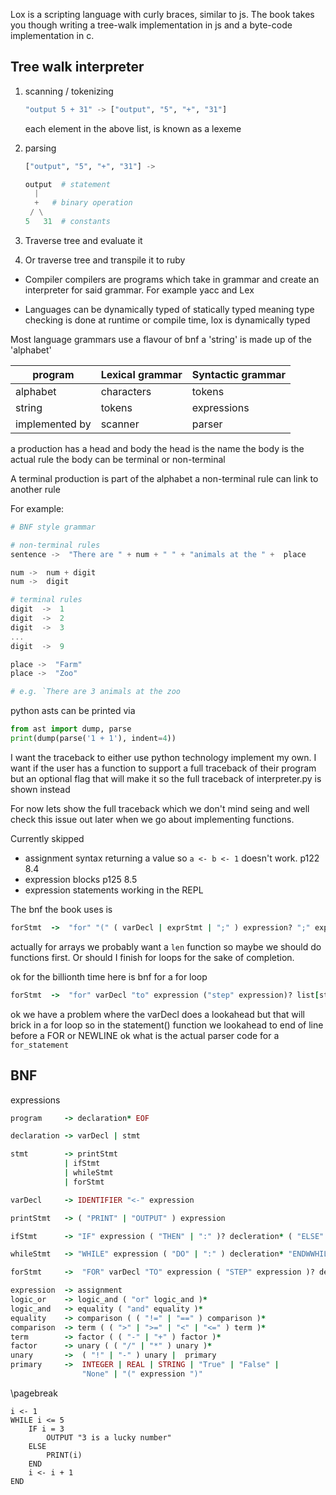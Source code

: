 Lox is a scripting language with curly braces, similar to js. The book takes you though writing a tree-walk implementation in js and a byte-code implementation in c.


## Tree walk interpreter

1. scanning / tokenizing
    
    ```julia
    "output 5 + 31" -> ["output", "5", "+", "31"]
    ```
    
    each element in the above list, is known as a lexeme

2. parsing 
    
    
    ```julia
    ["output", "5", "+", "31"] ->

    output  # statement
      |
      +   # binary operation
     / \
    5   31  # constants
    ```

3. Traverse tree and evaluate it 

4. Or traverse tree and transpile it to ruby
- Compiler compilers are programs which take in grammar and create an interpreter for said grammar. For example yacc and Lex

- Languages can be dynamically typed of statically typed meaning type checking is done at runtime or compile time, lox is dynamically typed



Most language grammars use a flavour of bnf
a 'string' is made up of the 'alphabet'


| program        | Lexical grammar | Syntactic grammar |
| -------------- | --------------- | ----------------- |
| alphabet       | characters      | tokens            |
| string         | tokens          | expressions       |
| implemented by | scanner         | parser            |

a production has a head and body
the head is the name
the body is the actual rule
the body can be terminal or non-terminal

A terminal production is part of the alphabet
a non-terminal rule can link to another rule

For example: 

```julia
# BNF style grammar

# non-terminal rules
sentence ->  "There are " + num + " " + "animals at the " +  place

num ->  num + digit
num ->  digit

# terminal rules
digit  ->  1
digit  ->  2
digit  ->  3
...
digit  ->  9

place ->  "Farm"
place ->  "Zoo"

# e.g. `There are 3 animals at the zoo
```


python asts can be printed via
```python
from ast import dump, parse
print(dump(parse('1 + 1'), indent=4))
```



I want the traceback to either use python technology
implement my own. I want if the user has a function 
to support a full traceback of their program
but an optional flag that will make it so the full traceback
of interpreter.py is shown instead 

For now lets show the full traceback which we don't mind seing
and well check this issue out later when we go about implementing
functions. 

Currently skipped
- assignment syntax returning a value so `a <- b <- 1` doesn't work. p122 8.4
- expression blocks p125 8.5
- expression statements working in the REPL

The bnf the book uses is
```ruby
forStmt  ->  "for" "(" ( varDecl | exprStmt | ";" ) expression? ";" expression? ")" statement ;
```

actually for arrays we probably want a `len` function so maybe we should do functions first. Or should I finish for loops for the sake of completion.

ok for the billionth time here is bnf for a for loop
```ruby
forStmt  ->  "for" varDecl "to" expression ("step" expression)? list[stmt] 
```
ok we have a problem where the varDecl does a lookahead but that will brick in a for loop
so in the statement() function we lookahead to end of line before a FOR or NEWLINE
ok what is the actual parser code for a `for_statement`


## BNF

expressions
```ruby
program     -> declaration* EOF

declaration -> varDecl | stmt

stmt        -> printStmt
            | ifStmt
            | whileStmt
            | forStmt

varDecl     -> IDENTIFIER "<-" expression

printStmt   -> ( "PRINT" | "OUTPUT" ) expression

ifStmt      -> "IF" expression ( "THEN" | ":" )? decleration* ( "ELSE" decleration* )? "ENDIF"

whileStmt   -> "WHILE" expression ( "DO" | ":" ) decleration* "ENDWWHILE"

forStmt     ->  "FOR" varDecl "TO" expression ( "STEP" expression )? decleration*

expression  -> assignment
logic_or    -> logic_and ( "or" logic_and )*
logic_and   -> equality ( "and" equality )*
equality    -> comparison ( ( "!=" | "==" ) comparison )*
comparison  -> term ( ( ">" | ">=" | "<" | "<=" ) term )*
term        -> factor ( ( "-" | "+" ) factor )*
factor      -> unary ( ( "/" | "*" ) unary )*
unary       ->  ( "!" | "-" ) unary |  primary
primary     ->  INTEGER | REAL | STRING | "True" | "False" |
                "None" | "(" expression ")"
```




\pagebreak

```aqa
i <- 1
WHILE i <= 5
    IF i = 3
        OUTPUT "3 is a lucky number"
    ELSE
        PRINT(i)
    END
    i <- i + 1
END
```